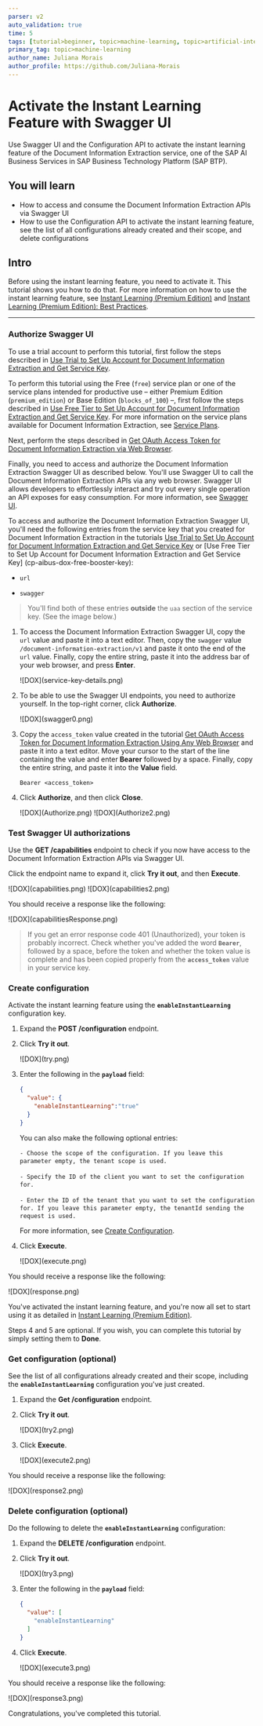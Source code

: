 ```yaml
---
parser: v2
auto_validation: true
time: 5
tags: [tutorial>beginner, topic>machine-learning, topic>artificial-intelligence, topic>cloud, software-product>sap-business-technology-platform, software-product>sap-ai-services, software-product>document-information-extraction, tutorial>free-tier]
primary_tag: topic>machine-learning
author_name: Juliana Morais
author_profile: https://github.com/Juliana-Morais
---
```


# Activate the Instant Learning Feature with Swagger UI
<!-- description --> Use Swagger UI and the Configuration API to activate the instant learning feature of the Document Information Extraction service, one of the SAP AI Business Services in SAP Business Technology Platform (SAP BTP).

## You will learn
  - How to access and consume the Document Information Extraction APIs via Swagger UI
  - How to use the Configuration API to activate the instant learning feature, see the list of all configurations already created and their scope, and delete configurations

## Intro
Before using the instant learning feature, you need to activate it. This tutorial shows you how to do that. For more information on how to use the instant learning feature, see [Instant Learning (Premium Edition)](https://help.sap.com/docs/document-information-extraction/document-information-extraction/instant-learning-premium-edition-only) and [Instant Learning (Premium Edition): Best Practices](https://help.sap.com/docs/document-information-extraction/document-information-extraction/instant-learning-premium-edition-best-practices).

---

### Authorize Swagger UI


To use a trial account to perform this tutorial, first follow the steps described in [Use Trial to Set Up Account for Document Information Extraction and Get Service Key](cp-aibus-dox-booster-key).

To perform this tutorial using the Free (`free`) service plan or one of the service plans intended for productive use – either Premium Edition (`premium_edition`) or Base Edition (`blocks_of_100`) –, first follow the steps described in [Use Free Tier to Set Up Account for Document Information Extraction and Get Service Key](cp-aibus-dox-free-booster-key). For more information on the service plans available for Document Information Extraction, see [Service Plans](https://help.sap.com/docs/document-information-extraction/document-information-extraction/service-plans).

Next, perform the steps described in [Get OAuth Access Token for Document Information Extraction via Web Browser](cp-aibus-dox-web-oauth-token). 

Finally, you need to access and authorize the Document Information Extraction Swagger UI as described below. You'll use Swagger UI to call the Document Information Extraction APIs via any web browser. Swagger UI allows developers to effortlessly interact and try out every single operation an API exposes for easy consumption. For more information, see [Swagger UI](https://swagger.io/tools/swagger-ui/).   

To access and authorize the Document Information Extraction Swagger UI, you'll need the following entries from the service key that you created for Document Information Extraction in the tutorials [Use Trial to Set Up Account for Document Information Extraction and Get Service Key](cp-aibus-dox-booster-key) or [Use Free Tier to Set Up Account for Document Information Extraction and Get Service Key] (cp-aibus-dox-free-booster-key):

- `url` 
  
- `swagger`

>You'll find both of these entries **outside** the `uaa` section of the service key. (See the image below.)

1. To access the Document Information Extraction Swagger UI, copy the  `url` value and paste it into a text editor. Then, copy the `swagger` value `/document-information-extraction/v1` and paste it onto the end of the `url` value. Finally, copy the entire string, paste it into the address bar of your web browser, and press **Enter**.

    <!-- border -->![DOX](service-key-details.png)

2. To be able to use the Swagger UI endpoints, you need to authorize yourself. In the top-right corner, click **Authorize**.

    <!-- border -->![DOX](swagger0.png)

3. Copy the `access_token` value created in the tutorial [Get OAuth Access Token for Document Information Extraction Using Any Web Browser](cp-aibus-dox-web-oauth-token) and paste it into a text editor. Move your cursor to the start of the line containing the value and enter **Bearer** followed by a space. Finally, copy the entire string, and paste it into the **Value** field.

    ```
    Bearer <access_token>
    ```
    
4. Click **Authorize**, and then click **Close**.
   
    <!-- border -->![DOX](Authorize.png)

    <!-- border -->![DOX](Authorize2.png)



### Test Swagger UI authorizations


Use the **GET /capabilities** endpoint to check if you now have access to the Document Information Extraction APIs via Swagger UI.

Click the endpoint name to expand it, click **Try it out**, and then **Execute**.

<!-- border -->![DOX](capabilities.png)

<!-- border -->![DOX](capabilities2.png)

You should receive a response like the following:

<!-- border -->![DOX](capabilitiesResponse.png)

>If you get an error response code 401 (Unauthorized), your token is probably incorrect. Check whether you've added the word **`Bearer`**, followed by a space, before the token and whether the token value is complete and has been copied properly from the **`access_token`** value in your service key.



### Create configuration


Activate the instant learning feature using the **`enableInstantLearning`** configuration key.

1. Expand the **POST /configuration** endpoint.

2. Click **Try it out**.

    <!-- border -->![DOX](try.png)

3. Enter the following in the **`payload`** field:

    ```JSON
    {
      "value": {
        "enableInstantLearning":"true"
      }
    }  
    ```

    You can also make the following optional entries: 

       - Choose the scope of the configuration. If you leave this parameter empty, the tenant scope is used.
  
       - Specify the ID of the client you want to set the configuration for.
        
       - Enter the ID of the tenant that you want to set the configuration for. If you leave this parameter empty, the tenantId sending the request is used. 
    
    For more information, see [Create Configuration](https://help.sap.com/docs/document-information-extraction/document-information-extraction/create-configuration).


4. Click **Execute**.

    <!-- border -->![DOX](execute.png)

You should receive a response like the following:

<!-- border -->![DOX](response.png)

You've activated the instant learning feature, and you're now all set to start using it as detailed in [Instant Learning (Premium Edition)](https://help.sap.com/docs/document-information-extraction/document-information-extraction/instant-learning-premium-edition-only).

Steps 4 and 5 are optional. If you wish, you can complete this tutorial by simply setting them to **Done**.



### Get configuration (optional)


See the list of all configurations already created and their scope, including the **`enableInstantLearning`** configuration you've just created.

1. Expand the **Get /configuration** endpoint.

2. Click **Try it out**.

    <!-- border -->![DOX](try2.png)

3. Click **Execute**.

    <!-- border -->![DOX](execute2.png)

You should receive a response like the following:

<!-- border -->![DOX](response2.png)



### Delete configuration (optional)


Do the following to delete the **`enableInstantLearning`** configuration:

1. Expand the **DELETE /configuration** endpoint.

2. Click **Try it out**.

    <!-- border -->![DOX](try3.png)

3. Enter the following in the **`payload`** field:

    ```JSON
    {
      "value": [
        "enableInstantLearning"
      ]
    }  
    ```

4. Click **Execute**.

    <!-- border -->![DOX](execute3.png)

You should receive a response like the following:

<!-- border -->![DOX](response3.png)

Congratulations, you've completed this tutorial.
